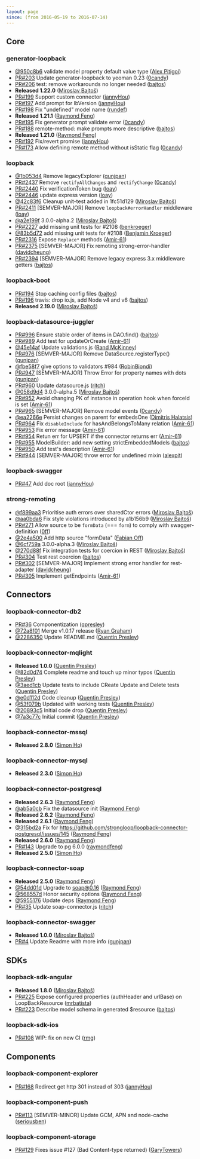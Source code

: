```yaml
---
layout: page
since: (from 2016-05-19 to 2016-07-14)
---
```


## Core

### generator-loopback
 * [@950c8b6](https://github.com/strongloop/generator-loopback/commit/950c8b67e1af18532231e504f2d2e152dd52fad9) validate model property default value type ([Alex Pitigoi](https://github.com/alexpit))
 * [PR#203](https://github.com/strongloop/generator-loopback/pull/203) Update generator-loopback to yeoman 0.23 ([0candy](https://github.com/0candy))
 * [PR#206](https://github.com/strongloop/generator-loopback/pull/206) test: remove workarounds no longer needed ([bajtos](https://github.com/bajtos))
 * **Released 1.22.0** ([Miroslav Bajtoš](https://github.com/bajtos))
 * [PR#199](https://github.com/strongloop/generator-loopback/pull/199) Support custom connector ([jannyHou](https://github.com/jannyHou))
 * [PR#197](https://github.com/strongloop/generator-loopback/pull/197) Add prompt for lbVersion ([jannyHou](https://github.com/jannyHou))
 * [PR#198](https://github.com/strongloop/generator-loopback/pull/198) Fix "undefined" model name ([rundef](https://github.com/rundef))
 * **Released 1.21.1** ([Raymond Feng](https://github.com/raymondfeng))
 * [PR#195](https://github.com/strongloop/generator-loopback/pull/195) Fix generator prompt validate error ([0candy](https://github.com/0candy))
 * [PR#188](https://github.com/strongloop/generator-loopback/pull/188) remote-method: make prompts more descriptive ([bajtos](https://github.com/bajtos))
 * **Released 1.21.0** ([Raymond Feng](https://github.com/raymondfeng))
 * [PR#192](https://github.com/strongloop/generator-loopback/pull/192) Fix/revert promise ([jannyHou](https://github.com/jannyHou))
 * [PR#173](https://github.com/strongloop/generator-loopback/pull/173) Allow defining remote method without isStatic flag ([0candy](https://github.com/0candy))


### loopback
 * [@1b053d4](https://github.com/strongloop/loopback/commit/1b053d44fed1a09b2b2d1910b0aefb93ce97faa4) Remove legacyExplorer ([gunjpan](https://github.com/gunjpan))
 * [PR#2437](https://github.com/strongloop/loopback/pull/2437) Remove `rectifyAllChanges` and `rectifyChange` ([0candy](https://github.com/0candy))
 * [PR#2440](https://github.com/strongloop/loopback/pull/2440) Fix verificationToken bug ([loay](https://github.com/loay))
 * [PR#2446](https://github.com/strongloop/loopback/pull/2446) update express version ([loay](https://github.com/loay))
 * [@42c83f6](https://github.com/strongloop/loopback/commit/42c83f69a090664bb025d89f8dd5f5a7a3ffa34e) Cleanup unit-test added in 1fc51d129 ([Miroslav Bajtoš](https://github.com/bajtos))
 * [PR#2411](https://github.com/strongloop/loopback/pull/2411) [SEMVER-MAJOR] Remove `loopback#errorHandler` middleware ([loay](https://github.com/loay))
 * [@a2e199f](https://github.com/strongloop/loopback/commit/a2e199f02554c75845bcbb0cc37843b3816f375b) 3.0.0-alpha.2 ([Miroslav Bajtoš](https://github.com/bajtos))
 * [PR#2227](https://github.com/strongloop/loopback/pull/2227) add missing unit tests for #2108 ([benkroeger](https://github.com/benkroeger))
 * [@83b5d72](https://github.com/strongloop/loopback/commit/83b5d72073397420c252093b9e52f1dc58d823b3) add missing unit tests for #2108 ([Benjamin Kroeger](https://github.com/benkroeger))
 * [PR#2316](https://github.com/strongloop/loopback/pull/2316) Expose `Replace*` methods ([Amir-61](https://github.com/Amir-61))
 * [PR#2375](https://github.com/strongloop/loopback/pull/2375) [SEMVER-MAJOR] Fix remoting strong-error-handler ([davidcheung](https://github.com/davidcheung))
 * [PR#2394](https://github.com/strongloop/loopback/pull/2394) [SEMVER-MAJOR] Remove legacy express 3.x middleware getters ([bajtos](https://github.com/bajtos))


### loopback-boot
 * [PR#194](https://github.com/strongloop/loopback-boot/pull/194) Stop caching config files ([bajtos](https://github.com/bajtos))
 * [PR#196](https://github.com/strongloop/loopback-boot/pull/196) travis: drop io.js, add Node v4 and v6 ([bajtos](https://github.com/bajtos))
 * **Released 2.19.0** ([Miroslav Bajtoš](https://github.com/bajtos))


### loopback-datasource-juggler
 * [PR#996](https://github.com/strongloop/loopback-datasource-juggler/pull/996) Ensure stable order of items in DAO.find() ([bajtos](https://github.com/bajtos))
 * [PR#989](https://github.com/strongloop/loopback-datasource-juggler/pull/989) Add test for updateOrCreate ([Amir-61](https://github.com/Amir-61))
 * [@45e14af](https://github.com/strongloop/loopback-datasource-juggler/commit/45e14af4a981fcf376276babeb344ceac578186c) Update validations.js ([Rand McKinney](https://github.com/crandmck))
 * [PR#976](https://github.com/strongloop/loopback-datasource-juggler/pull/976) [SEMVER-MAJOR] Remove DataSource.registerType() ([gunjpan](https://github.com/gunjpan))
 * [@fbe58f7](https://github.com/strongloop/loopback-datasource-juggler/commit/fbe58f7cf82b0a8e7e04afbaddea319fb7e8e8d1) give options to validators #984 ([RobinBiondi](https://github.com/robinbiondi))
 * [PR#947](https://github.com/strongloop/loopback-datasource-juggler/pull/947) [SEMVER-MAJOR] Throw Error for property names with dots ([gunjpan](https://github.com/gunjpan))
 * [PR#960](https://github.com/strongloop/loopback-datasource-juggler/pull/960) Update datasource.js ([ritch](https://github.com/ritch))
 * [@058d9d4](https://github.com/strongloop/loopback-datasource-juggler/commit/058d9d46c09f249dd7aa14a09e3097aae8a7a21b) 3.0.0-alpha.5 ([Miroslav Bajtoš](https://github.com/bajtos))
 * [PR#952](https://github.com/strongloop/loopback-datasource-juggler/pull/952) Avoid changing PK of instance in operation hook when forceId is set ([Amir-61](https://github.com/Amir-61))
 * [PR#965](https://github.com/strongloop/loopback-datasource-juggler/pull/965) [SEMVER-MAJOR] Remove model events ([0candy](https://github.com/0candy))
 * [@ea2266e](https://github.com/strongloop/loopback-datasource-juggler/commit/ea2266e453220208b204d3817a866ea7f0b42410) Persist changes on parent for embedsOne ([Dimitris Halatsis](https://github.com/mitsos1os))
 * [PR#964](https://github.com/strongloop/loopback-datasource-juggler/pull/964) Fix `disableInclude` for hasAndBelongsToMany relation ([Amir-61](https://github.com/Amir-61))
 * [PR#953](https://github.com/strongloop/loopback-datasource-juggler/pull/953) Fix error message ([Amir-61](https://github.com/Amir-61))
 * [PR#954](https://github.com/strongloop/loopback-datasource-juggler/pull/954) Retun err for UPSERT if the connector returns err ([Amir-61](https://github.com/Amir-61))
 * [PR#955](https://github.com/strongloop/loopback-datasource-juggler/pull/955) ModelBuilder: add new setting strictEmbeddedModels ([bajtos](https://github.com/bajtos))
 * [PR#950](https://github.com/strongloop/loopback-datasource-juggler/pull/950) Add test's description ([Amir-61](https://github.com/Amir-61))
 * [PR#944](https://github.com/strongloop/loopback-datasource-juggler/pull/944) [SEMVER-MAJOR] throw error for undefined mixin ([alexpit](https://github.com/alexpit))


### loopback-swagger
 * [PR#47](https://github.com/strongloop/loopback-swagger/pull/47) Add doc root ([jannyHou](https://github.com/jannyHou))


### strong-remoting
 * [@f899aa3](https://github.com/strongloop/strong-remoting/commit/f899aa342a4b3b10becb999bcd997e70b5147213) Prioritise auth errors over sharedCtor errors ([Miroslav Bajtoš](https://github.com/bajtos))
 * [@aa0bda6](https://github.com/strongloop/strong-remoting/commit/aa0bda634b1d2883b0549f9cde65baf65d55ea16) Fix style violations introduced by a1b156b9 ([Miroslav Bajtoš](https://github.com/bajtos))
 * [PR#271](https://github.com/strongloop/strong-remoting/pull/271) Allow source to be `formData` (=== `form`) to comply with swagger-definition ([0ff](https://github.com/0ff))
 * [@2e4a500](https://github.com/strongloop/strong-remoting/commit/2e4a50041f3b3e8c336f0d2609d108bc65219f83) Add http source "formData" ([Fabian Off](https://github.com/0ff))
 * [@6cf759a](https://github.com/strongloop/strong-remoting/commit/6cf759ab0ed69d598a252a485ace09e773a4e139) 3.0.0-alpha.3 ([Miroslav Bajtoš](https://github.com/bajtos))
 * [@270d88f](https://github.com/strongloop/strong-remoting/commit/270d88f6062890b60491c4fde4f6ea5c96aeea5e) Fix integration tests for coercion in REST ([Miroslav Bajtoš](https://github.com/bajtos))
 * [PR#304](https://github.com/strongloop/strong-remoting/pull/304) Test rest coercion ([bajtos](https://github.com/bajtos))
 * [PR#302](https://github.com/strongloop/strong-remoting/pull/302) [SEMVER-MAJOR] Implement strong error handler for rest-adapter ([davidcheung](https://github.com/davidcheung))
 * [PR#305](https://github.com/strongloop/strong-remoting/pull/305) Implement getEndpoints ([Amir-61](https://github.com/Amir-61))



## Connectors

### loopback-connector-db2
 * [PR#36](https://github.com/strongloop/loopback-connector-db2/pull/36) Componentization ([qpresley](https://github.com/qpresley))
 * [@72a8f01](https://github.com/strongloop/loopback-connector-db2/commit/72a8f016062588689169a5b18c7131ffdafe9786) Merge v1.0.17 release ([Ryan Graham](https://github.com/rmg))
 * [@2286350](https://github.com/strongloop/loopback-connector-db2/commit/2286350479b8d8bc29aeb30555968ae17350518a) Update README.md ([Quentin Presley](https://github.com/qpresley))


### loopback-connector-mqlight
 * **Released 1.0.0** ([Quentin Presley](https://github.com/qpresley))
 * [@82d0d74](https://github.com/strongloop/loopback-connector-mqlight/commit/82d0d74977dc4a1cb5cda8e20e0193bc8bf94d18) Complete readme and touch up minor typos ([Quentin Presley](https://github.com/qpresley))
 * [@3aed1cb](https://github.com/strongloop/loopback-connector-mqlight/commit/3aed1cb878b9bed67279290e7f0471001832986f) Update tests to include CReate Update and Delete tests ([Quentin Presley](https://github.com/qpresley))
 * [@e0d112d](https://github.com/strongloop/loopback-connector-mqlight/commit/e0d112d65605dfbce0533b16da6697d575df6811) Code cleanup ([Quentin Presley](https://github.com/qpresley))
 * [@53f079b](https://github.com/strongloop/loopback-connector-mqlight/commit/53f079b1b2ff2c33c2fac9667fd8fa78e4ad8726) Updated with working tests ([Quentin Presley](https://github.com/qpresley))
 * [@20893c5](https://github.com/strongloop/loopback-connector-mqlight/commit/20893c5009c49de6edd9be1ab17ead18e854671a) Initial code drop ([Quentin Presley](https://github.com/qpresley))
 * [@7a3c77c](https://github.com/strongloop/loopback-connector-mqlight/commit/7a3c77c36ea72bc60e8b74d9323d74bbcd8de580) Initial commit ([Quentin Presley](https://github.com/qpresley))


### loopback-connector-mssql
 * **Released 2.8.0** ([Simon Ho](https://github.com/superkhau))


### loopback-connector-mysql
 * **Released 2.3.0** ([Simon Ho](https://github.com/superkhau))


### loopback-connector-postgresql
 * **Released 2.6.3** ([Raymond Feng](https://github.com/raymondfeng))
 * [@ab5a0cb](https://github.com/strongloop/loopback-connector-postgresql/commit/ab5a0cb7dd8f16f8adc53a13f86e244e372709be) Fix the datasource init ([Raymond Feng](https://github.com/raymondfeng))
 * **Released 2.6.2** ([Raymond Feng](https://github.com/raymondfeng))
 * **Released 2.6.1** ([Raymond Feng](https://github.com/raymondfeng))
 * [@315bd2a](https://github.com/strongloop/loopback-connector-postgresql/commit/315bd2a7cfb0c35063fba14fea87767c7ffc8a45) Fix for https://github.com/strongloop/loopback-connector-postgresql/issues/145 ([Raymond Feng](https://github.com/raymondfeng))
 * **Released 2.6.0** ([Raymond Feng](https://github.com/raymondfeng))
 * [PR#143](https://github.com/strongloop/loopback-connector-postgresql/pull/143) Upgrade to pg 6.0.0 ([raymondfeng](https://github.com/raymondfeng))
 * **Released 2.5.0** ([Simon Ho](https://github.com/superkhau))


### loopback-connector-soap
 * **Released 2.5.0** ([Raymond Feng](https://github.com/raymondfeng))
 * [@54dd01d](https://github.com/strongloop/loopback-connector-soap/commit/54dd01df67de603e7f763bc8ed399b92e1cff7b6) Upgrade to soap@0.16 ([Raymond Feng](https://github.com/raymondfeng))
 * [@568557d](https://github.com/strongloop/loopback-connector-soap/commit/568557df4abb2c6e2ef092d1b51a4ac3f17e3cc1) Honor security options ([Raymond Feng](https://github.com/raymondfeng))
 * [@5955176](https://github.com/strongloop/loopback-connector-soap/commit/5955176d389514af3f13cbda3f96304cbd73ee2c) Update deps ([Raymond Feng](https://github.com/raymondfeng))
 * [PR#35](https://github.com/strongloop/loopback-connector-soap/pull/35) Update soap-connector.js ([ritch](https://github.com/ritch))


### loopback-connector-swagger
 * **Released 1.0.0** ([Miroslav Bajtoš](https://github.com/bajtos))
 * [PR#4](https://github.com/strongloop/loopback-connector-swagger/pull/4) Update Readme with more info ([gunjpan](https://github.com/gunjpan))



## SDKs

### loopback-sdk-angular
 * **Released 1.8.0** ([Miroslav Bajtoš](https://github.com/bajtos))
 * [PR#225](https://github.com/strongloop/loopback-sdk-angular/pull/225) Expose configured properties (authHeader and urlBase) on LoopBackResource ([mrbatista](https://github.com/mrbatista))
 * [PR#223](https://github.com/strongloop/loopback-sdk-angular/pull/223) Describe model schema in generated $resource ([bajtos](https://github.com/bajtos))


### loopback-sdk-ios
 * [PR#108](https://github.com/strongloop/loopback-sdk-ios/pull/108) WIP: fix on new CI ([rmg](https://github.com/rmg))



## Components

### loopback-component-explorer
 * [PR#168](https://github.com/strongloop/loopback-component-explorer/pull/168) Redirect get http 301 instead of 303 ([jannyHou](https://github.com/jannyHou))


### loopback-component-push
 * [PR#113](https://github.com/strongloop/loopback-component-push/pull/113) [SEMVER-MINOR] Update GCM, APN and node-cache ([seriousben](https://github.com/seriousben))


### loopback-component-storage
 * [PR#129](https://github.com/strongloop/loopback-component-storage/pull/129) Fixes issue #127 (Bad Content-type returned) ([GaryTowers](https://github.com/GaryTowers))


